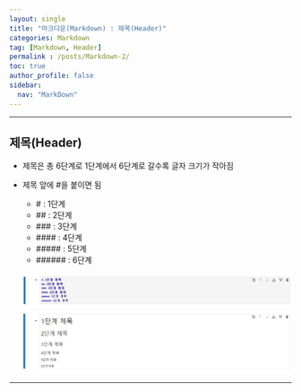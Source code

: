 ```yaml
---
layout: single
title: "마크다운(Markdown) : 제목(Header)"
categories: Markdown
tag: [Markdown, Header]
permalink : /posts/Markdown-2/
toc: true
author_profile: false
sidebar:
  nav: "MarkDown"
---
```


<hr>

## 제목(Header)

* 제목은 총 6단계로 1단계에서 6단계로 갈수록 글자 크기가 작아짐
* 제목 앞에 \#을 붙이면 됨
  * \# : 1단계
  * \#\# : 2단계
  * \#\#\# : 3단계
  * \#\#\#\# : 4단계
  * \#\#\#\#\# : 5단계
  * \#\#\#\#\#\# : 6단계

  ![제목 입력](/assets/images/MarkDown/Md_Header_1.JPG)
  ![제목 출력](/assets/images/MarkDown/Md_Header_2.JPG)

<hr>
